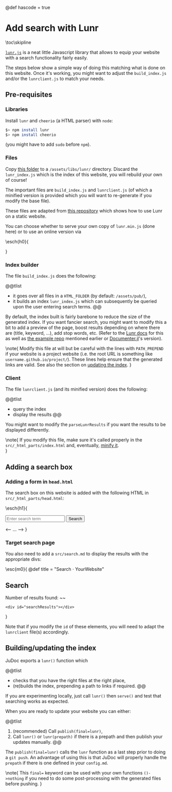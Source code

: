 @def hascode = true

# Add search with Lunr

\toc\skipline

[`lunr.js`](https://lunrjs.com/) is a neat little Javascript library that allows to equip your website with a search functionality fairly easily.

The steps below show a simple way of doing this matching what is done on this website.
Once it's working, you might want to adjust  the `build_index.js` and/or the `lunrclient.js` to match your needs.

## Pre-requisites

### Libraries

Install `lunr` and `cheerio` (a HTML parser) with `node`:

```bash
$> npm install lunr
$> npm install cheerio
```

(you might have to add `sudo` before `npm`).

### Files

Copy [this folder](https://github.com/tlienart/JuDocWeb/tree/master/libs/lunr) to a `/assets/libs/lunr/` directory.
Discard the `lunr_index.js` which is the index of this website, you will rebuild your own of course!

The important files are `build_index.js` and `lunrclient.js` (of  which a minified version is provided which you will want to re-generate if you modify the base file).

These files are adapted from [this repository](https://github.com/BLE-LTER/Lunr-Index-and-Search-for-Static-Sites) which shows how to use Lunr on a static website.

You can choose whether to serve your own copy of `lunr.min.js` (done here) or to use an online version via

\esch{h0}{
  <script src="https://unpkg.com/lunr/lunr.js"></script>
}


### Index builder

The file `build_index.js` does the following:

@@tlist
- it goes over all files in a `HTML_FOLDER` (by default: `/assets/pub/`),
- it builds an index `lunr_index.js` which can subsequently be queried  upon the user entering search terms.
@@

By default, the index built is fairly barebone to reduce the size of the generated index. If you want fancier search, you might want to modify this a bit to add a preview of the page, boost results depending on where there are (title, keyword, ...), add stop words, etc. (Refer to the [Lunr docs](https://lunrjs.com/docs/index.html) for this as well as [the example repo](https://github.com/BLE-LTER/Lunr-Index-and-Search-for-Static-Sites) mentioned earlier or [Documenter.jl](https://github.com/JuliaDocs/Documenter.jl/blob/master/assets/html/search.js)'s version).

\note{
    Modify this file at will but be careful with the lines with `PATH_PREPEND` if your website is a project website (i.e. the root URL is something like `username.github.io/project/`). These lines help ensure that the generated links are valid. See also the section on [updating the index](#buildingupdating_the_index).
}

### Client

The file `lunrclient.js` (and its minified version) does the following:

@@tlist
- query the index
- display the results
@@

You might want to modify the `parseLunrResults` if you want the results to be  displayed differently.

\note{
    If you modify this file, make sure it's called properly in the `src/_html_parts/index.html` and, eventually, [minify it](https://jscompress.com/).  
}

## Adding a search box

### Adding a form in `head.html`

The search box on this website is added with the following HTML in `src/_html_parts/head.html`:

\esch{h1}{
<!doctype html>
<!-- first few lines ... -->
  <script src="/libs/lunr/lunr.min.js"></script>
  <script src="/libs/lunr/lunr_index.js"></script>
  <script src="/libs/lunr/lunrclient.min.js"></script>
</head>
<!-- ... -->
<form id="lunrSearchForm" name="lunrSearchForm">
  <input class="search-input" name="q" placeholder="Enter search term" type="text">
  <input type="submit" value="Search" formaction="/search.html">
</form>
<-- ... -->
}

### Target search page

You also need to add a `src/search.md` to display the results with the appropriate divs:

\esc{m0}{
@def title = "Search ⋅ YourWebsite"

## Search

Number of results found: ~~~<span id="resultCount"></span>~~~

~~~
<div id="searchResults"></div>
~~~
}

Note that if you modify the `id` of these elements, you  will need to adapt the  `lunrclient` file(s) accordingly.

## Building/updating the index

JuDoc exports a `lunr()` function which

@@tlist
- checks that you have the right files at the right place,
- (re)builds the index, prepending a path to links if required.
@@

If you are experimenting locally, just call `lunr()` then `serve()` and test that searching works as expected.

When you are ready to update your website you  can either:

@@tlist
1. (recommended) Call `publish(final=lunr)`,
1. Call `lunr()` or `lunr(prepath)` if there is a prepath and then publish your updates manually.
@@

The `publish(final=lunr)` calls the `lunr` function as a last step prior to doing a `git push`.
An advantage of using this is that JuDoc will properly handle the `prepath` if there is one defined in  your `config.md`.

\note{
  This `final=` keyword can be used with your own functions `()->nothing` if you need to do some post-processing with the generated files before pushing.
}
